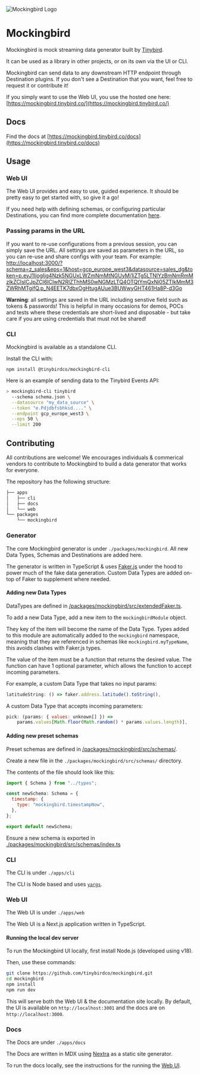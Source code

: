![Mockingbird Logo](assets/logo/logo_white.png)

# Mockingbird

Mockingbird is mock streaming data generator built by [Tinybird](https://tinybird.co).

It can be used as a library in other projects, or on its own via the UI or CLI.

Mockingbird can send data to any downstream HTTP endpoint through Destination plugins. If you don't see a Destination that you want, feel free to request it or contribute it!

If you simply want to use the Web UI, you use the hosted one here: [https://mockingbird.tinybird.co/](https://mockingbird.tinybird.co/)

## Docs

Find the docs at [https://mockingbird.tinybird.co/docs](https://mockingbird.tinybird.co/docs)

## Usage

### Web UI

The Web UI provides and easy to use, guided experience. It should be pretty easy to get started with, so give it a go!

If you need help with defining schemas, or configuring particular Destinations, you can find more complete documentation [here](https://mockingbird.tinybird.co/docs).

### Passing params in the URL

If you want to re-use configurations from a previous session, you can simply save the URL. All settings are saved as parameters in the URL, so you can re-use and share configs with your team. For example: [http://localhost:3000/?schema=z_sales&eps=1&host=gcp_europe_west3&datasource=sales_dg&token=p.eyJ1IjogIjg4Nzk5NGUxLWZmNmMtNGUyMi1iZTg5LTNlYzBmNmRmMzlkZCIsICJpZCI6ICIwN2RlZThhMS0wNGMzLTQ4OTQtYmQxNi05ZTlkMmM3ZWRhMTgifQ.p_N4EETK7dbxOgHtugAUue3BUWwyGHT461Ha8P-d3Go](http://localhost:3000/?schema=z_sales&eps=1&host=gcp_europe_west3&datasource=sales_dg&token=p.eyJ1IjogIjg4Nzk5NGUxLWZmNmMtNGUyMi1iZTg5LTNlYzBmNmRmMzlkZCIsICJpZCI6ICIwN2RlZThhMS0wNGMzLTQ4OTQtYmQxNi05ZTlkMmM3ZWRhMTgifQ.p_N4EETK7dbxOgHtugAUue3BUWwyGHT461Ha8P-d3Go)

**Warning**: all settings are saved in the URL including senstive field such as tokens & passwords! This is helpful in many occasions for demos, POCs and tests where these credentials are short-lived and disposable - but take care if you are using credentials that must not be shared!

### CLI

Mockingbird is available as a standalone CLI.

Install the CLI with:

```
npm install @tinybirdco/mockingbird-cli
```

Here is an example of sending data to the Tinybird Events API:

```sh
> mockingbird-cli tinybird
  --schema schema.json \
  --datasource "my_data_source" \
  --token "e.Pdjdbfsbhksd...." \
  --endpoint gcp_europe_west3 \
  --eps 50 \
  --limit 200
```

## Contributing

All contributions are welcome! We encourages individuals & commerical vendors to contribute to Mockingbird to build a data generator that works for everyone.

The repository has the following structure:

```bash
├── apps
│   ├── cli
│   ├── docs
│   └── web
└── packages
    └── mockingbird
```

### Generator

The core Mockingbird generator is under `./packages/mockingbird`. All new Data Types, Schemas and Destinations are added here.

The generator is written in TypeScript & uses [Faker.js](https://fakerjs.dev/) under the hood to power much of the fake data generation. Custom Data Types are added on-top of Faker to supplement where needed.

#### Adding new Data Types

DataTypes are defined in [/packages/mockingbird/src/extendedFaker.ts](./packages/mockingbird/src/extendedFaker.ts).

To add a new Data Type, add a new item to the `mockingbirdModule` object.

They key of the item will become the name of the Data Type. Types added to this module are automatically added to the `mockingbird` namespace, meaning that they are referenced in schemas like `mockingbird.myTypeName`, this avoids clashes with Faker.js types.

The value of the item must be a function that returns the desired value. The function can have 1 optional parameter, which allows the function to accept incoming parameters.

For example, a custom Data Type that takes no input params:

```javascript
latitudeString: () => faker.address.latitude().toString(),
```

A custom Data Type that accepts incoming parameters:

```javascript
pick: (params: { values: unknown[] }) =>
    params.values[Math.floor(Math.random() * params.values.length)],
```

#### Adding new preset schemas

Preset schemas are defined in [/packages/mockingbird/src/schemas/](./packages/mockingbird/src/schemas).

Create a new file in the `./packages/mockingbird/src/schemas/` directory.

The contents of the file should look like this:

```javascript
import { Schema } from "../types";

const newSchema: Schema = {
  timestamp: {
    type: "mockingbird.timestampNow",
  },
};

export default newSchema;
```

Ensure a new schema is exported in [./packages/mockingbird/src/schemas/index.ts](./packages/mockingbird/src/schemas/index.ts)

### CLI

The CLI is under `./apps/cli`

The CLI is Node based and uses [`yargs`](https://github.com/yargs/yargs).

### Web UI

The Web UI is under `./apps/web`

The Web UI is a Next.js application written in TypeScript.

#### Running the local dev server

To run the Mockingbird UI locally, first install Node.js (developed using v18).

Then, use these commands:

```bash
git clone https://github.com/tinybirdco/mockingbird.git
cd mockingbird
npm install
npm run dev
```

This will serve both the Web UI & the documentation site locally. By default, the UI is available on `http://localhost:3001` and the docs are on `http://localhost:3000`.

### Docs

The Docs are under `./apps/docs`

The Docs are written in MDX using [Nextra](https://nextra.site/) as a static site generator.

To run the docs locally, see the instructions for the running the [Web UI](#running-the-local-dev-server).
